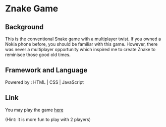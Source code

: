 # Znake Game

## Background

This is the conventional Snake game with a multiplayer twist. If you owned a Nokia phone before, you should be familiar with this game. However, there was never a multiplayer opportunity which inspired me to create Znake to reminisce those good old times.

## Framework and Language

Powered by : HTML | CSS | JavaScript

## Link

You may play the game [here](https://jerrypan90.github.io/project1_snakeGame/)

(Hint: It is more fun to play with 2 players)
